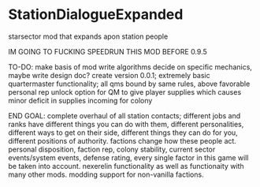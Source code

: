 # StationDialogueExpanded
starsector mod that expands apon station people

IM GOING TO FUCKING SPEEDRUN THIS MOD BEFORE 0.9.5

TO-DO: make basis of mod
write algorithms
decide on specific mechanics, maybe write design doc?
create version 0.0.1; extremely basic quartermaster functionality; all qms bound by same rules, above favorable personal rep unlock option for QM to give player supplies which causes minor deficit in supplies incoming for colony

END GOAL: complete overhaul of all station contacts; different jobs and ranks have different things you can do with them, different personalities, different ways to get on their side, different things they can do for you, different positions of authority. factions change how these people act. personal disposition, faction rep, colony stability, current sector events/system events, defense rating, every single factor in this game will be taken into account. nexerelin functionality as well as functionaity with many other mods. modding support for non-vanilla factions. 
